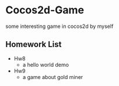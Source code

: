 # Cocos2d-Game
some interesting game in cocos2d by myself
## Homework List
* Hw8
  - a hello world demo
* Hw9
  - a game about gold miner
